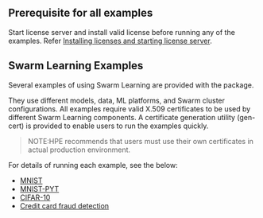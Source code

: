 ## Prerequisite for all examples
Start license server and install valid license before running any of the examples. Refer [Installing licenses and starting license server](/docs/Install/HPE_Swarm_Learning_installation.md).

## Swarm Learning Examples

Several examples of using Swarm Learning are provided with the package. 

They use different models, data, ML platforms, and Swarm cluster configurations. All examples require valid X.509 certificates to be used by different Swarm Learning components. A certificate generation utility (gen-cert) is provided to enable users to run the examples quickly.

<blockquote>
NOTE:HPE recommends that users must use their own certificates in actual production environment.

</blockquote>

For details of running each example, see the below:

-   [MNIST](/docs/User/MNIST.md)
-   [MNIST-PYT](/docs/User/MNIST-PYT.md)
-   [CIFAR-10](/docs/User/CIFAR-10.md)
-   [Credit card fraud detection](/docs/User/Credit_card_fraud_detection.md)
